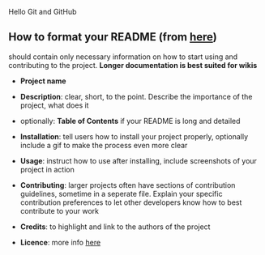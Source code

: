 Hello Git and GitHub

## How to format your README (from [here](https://guides.github.com/features/wikis/))

should contain only necessary information on how to start using and contributing to the project. **Longer documentation is best suited for wikis**

- **Project name** 

- **Description**: clear, short, to the point. Describe the importance of the project, what does it

- optionally: **Table of Contents** if your README is long and detailed

- **Installation**: tell users how to install your project properly, optionally include a gif to make the process even more clear

- **Usage**: instruct how to use after installing, include screenshots of your project in action

- **Contributing**: larger projects often have sections of contribution guidelines, sometime in a seperate file. Explain your specific contribution preferences to let other developers know how to best contribute to your work

- **Credits**: to highlight and link to the authors of the project

- **Licence**: more info [here](https://choosealicense.com)

